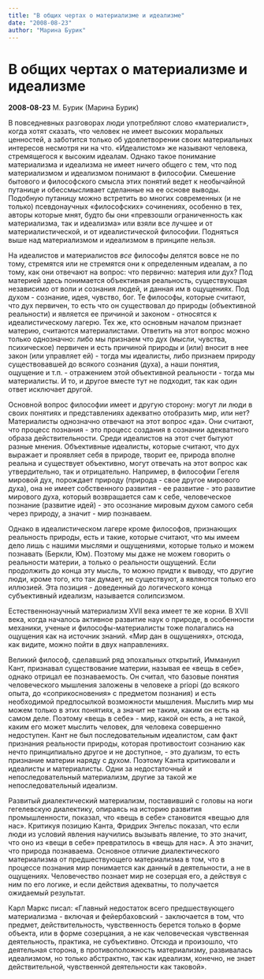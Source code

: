 ```yaml
---
title: "В общих чертах о материализме и идеализме"
date: "2008-08-23"
author: "Марина Бурик"
---
```


# В общих чертах о материализме и идеализме

**2008-08-23** М. Бурик (Марина Бурик)

В повседневных разговорах люди употребляют слово «материалист», когда хотят сказать, что человек не имеет высоких моральных ценностей, а заботится только об удовлетворении своих материальных интересов несмотря ни на что. «Идеалистом» же называют человека, стремящегося к высоким идеалам. Однако такое понимание материализма и идеализма не имеет ничего общего с тем, что под материализмом и идеализмом понимают в философии. Смешение бытового и философского смысла этих понятий ведет к необычайной путанице и обессмысливает сделанные на ее основе выводы. Подобную путаницу можно встретить во многих современных (и не только) псевдонаучных «философских» сочинениях, особенно в тех, авторы которые мнят, будто бы они «превзошли ограниченность как материализма, так и идеализма» или взяли все лучшее и от материалистической, и от идеалистической философии. Подняться выше над материализмом и идеализмом в принципе нельзя.

На идеалистов и материалистов *все* философы делятся вовсе не по тому, стремятся или не стремятся они к определенным идеалам, а по тому, как они отвечают на вопрос: что первично: материя или дух? Под материей здесь понимается объективная реальность, существующая независимо от воли и сознания людей, и данная им в ощущениях. Под духом - сознание, идея, чувство, бог. Те философы, которые считают, что дух первичен, то есть что он существовал до природы (объективной реальности) и является ее причиной и законом - относятся к идеалистическому лагерю. Тех же, кто основным началом признает материю, считаются материалистами. Ответить на этот вопрос можно только однозначно: либо мы признаем что дух (мысли, чувства, психическое) первичен и есть причиной природы и (или) вносит в нее закон (или управляет ей) - тогда мы идеалисты, либо признаем природу существовавшей до всякого сознания (духа), а наши понятия, ощущение и т.п. - отражением этой объективной реальности - тогда мы материалисты. И то, и другое вместе тут не подходит, так как один ответ исключает другой.

Основной вопрос философии имеет и другую сторону: могут ли люди в своих понятиях и представлениях адекватно отобразить мир, или нет? Материалисты однозначно отвечают на этот вопрос «да». Они считают, что процесс познания - это процесс создания в сознании адекватного образа действительности. Среди идеалистов на этот счет бытуют разные мнения. Объективные идеалисты, которые считают, что дух выражает и проявляет себя в природе, творит ее, природа вполне реальна и существует объективно, могут отвечать на этот вопрос как утвердительно, так и отрицательно. Например, в философии Гегеля мировой дух, порождает природу (природа - свое другое мирового духа), она не имеет собственного развития - ее развитие - это развитие мирового духа, который возвращается сам к себе, человеческое познание (развитие идей) - это осознание мировым духом самого себя через природу, а значит - мир познаваем.

Однако в идеалистическом лагере кроме философов, признающих реальность природы, есть и такие, которые считают, что мы имеем дело лишь с нашими мыслями и ощущениями, которые только и можем познавать (Беркли, Юм). Поэтому мы даже не можем говорить о реальности материи, а только о реальности ощущений. Если продолжить до конца эту мысль, то можно придти к выводу, что другие люди, кроме того, кто так думает, не существуют, а являются только его иллюзией. Эта позиция - доведенный до логического конца субъективный идеализм, называется солипсизмом.

Естественнонаучный материализм XVII века имеет те же корни. В XVII века, когда началось активное развитие наук о природе, в особенности механики, ученые и философы-материалисты тоже полагались на ощущения как на источник знаний. «Мир дан в ощущениях», отсюда, как видите, можно пойти в двух направлениях.

Великий философ, сделавший ряд эпохальных открытий, Иммануил Кант, признавал существование материи, называя ее «вещь в себе», однако отрицал ее познаваемость. Он считал, что базовые понятия человеческого мышления заложены в человеке a priopi (до всякого опыта, до «соприкосновения» с предметом познания) и есть необходимой предпосылкой возможности мышления. Мыслить мир мы можем только в этих понятиях, а значит не таким, каким он есть на самом деле. Поэтому «вещь в себе» - мир, какой он есть, а не такой, каким его может мыслить человек, для человека совершенно недоступен. Кант не был последовательным идеалистом, сам факт признания реальности природы, которая противостоит сознанию как нечто принципиально другое и не доступное, - это дуализм, то есть признание материи наряду с духом. Поэтому Канта критиковали и идеалисты и материалисты. Одни за недостаточный и непоследовательный материализм, другие за такой же непоследовательный идеализм.

Развитый диалектический материализм, поставивший с головы на ноги гегелевскую диалектику, опираясь на историю развития промышленности, показал, что «вещь в себе» становится «вещью для нас». Критикуя позицию Канта, Фридрих Энгельс показал, что если люди из условий явления научились вызывать явление, то это значит, что оно из «вещи в себе» превратилось в «вещь для нас». А это значит, что природа познаваема. Основное отличие диалектического материализма от предшествующего материализма в том, что в процессе познания мир понимается как данный в деятельности, а не в ощущениях. Человечество познает мир не созерцая его, а действуя с ним по его логике, и если действия адекватны, то получается ожидаемый результат.

Карл Маркс писал: «Главный недостаток всего предшествующего материализма - включая и фейербаховский - заключается в том, что предмет, действительность, чувственность берется только в форме объекта, или в форме созерцания, а не как человеческая чувственная деятельность, практика, не субъективно. Отсюда и произошло, что деятельная сторона, в противоположность материализму, развивалась идеализмом, но только абстрактно, так как идеализм, конечно, не знает действительной, чувственной деятельности как таковой».